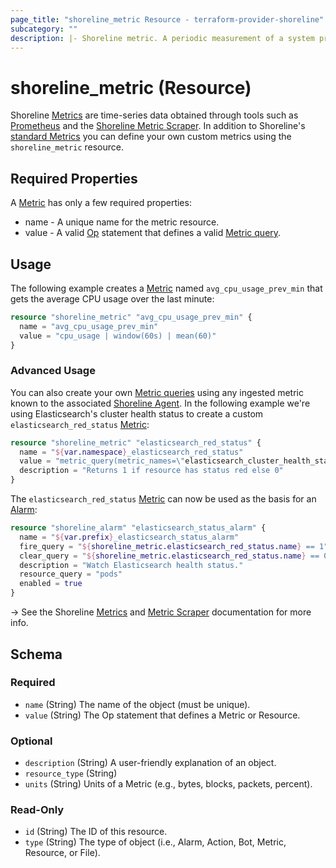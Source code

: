 ```yaml
---
page_title: "shoreline_metric Resource - terraform-provider-shoreline"
subcategory: ""
description: |- Shoreline metric. A periodic measurement of a system property.
---
```


# shoreline_metric (Resource)

Shoreline [Metrics](https://docs.shoreline.io/metrics) are time-series data obtained through tools such as [Prometheus](https://prometheus.io/)
and the [Shoreline Metric Scraper](https://docs.shoreline.io/installation/kubernetes/metric-scraper). In addition to
Shoreline's [standard Metrics](https://docs.shoreline.io/metrics/standard) you can define your own custom metrics using the `shoreline_metric`
resource.

## Required Properties

A [Metric](https://docs.shoreline.io/metrics) has only a few required properties:

- name - A unique name for the metric resource.
- value - A valid [Op](https://docs.shoreline.io/op) statement that defines a valid [Metric query](https://docs.shoreline.io/t/metric#creating-new-metrics).

## Usage

The following example creates a [Metric](https://docs.shoreline.io/metrics) named `avg_cpu_usage_prev_min` that gets the average CPU usage over
the last minute:

```tf
resource "shoreline_metric" "avg_cpu_usage_prev_min" {
  name = "avg_cpu_usage_prev_min"
  value = "cpu_usage | window(60s) | mean(60)"
}
```

### Advanced Usage

You can also create your own [Metric queries](https://docs.shoreline.io/metrics#metric-queries) using any ingested metric known to the
associated [Shoreline Agent](https://docs.shoreline.io/platform/agents). In the following example we're using Elasticsearch's cluster health status to
create a custom `elasticsearch_red_status` [Metric](https://docs.shoreline.io/metrics):

```tf
resource "shoreline_metric" "elasticsearch_red_status" {
  name = "${var.namespace}_elasticsearch_red_status"
  value = "metric_query(metric_names=\"elasticsearch_cluster_health_status\") | color=\"red\""
  description = "Returns 1 if resource has status red else 0"
}
```

The `elasticsearch_red_status` [Metric](https://docs.shoreline.io/metrics) can now be used as the basis for an [Alarm](https://docs.shoreline.io/alarms):

```tf
resource "shoreline_alarm" "elasticsearch_status_alarm" {
  name = "${var.prefix}_elasticsearch_status_alarm"
  fire_query = "${shoreline_metric.elasticsearch_red_status.name} == 1"
  clear_query = "${shoreline_metric.elasticsearch_red_status.name} == 0"
  description = "Watch Elasticsearch health status."
  resource_query = "pods"
  enabled = true
}
```

-> See the Shoreline [Metrics](https://docs.shoreline.io/metrics) and [Metric Scraper](https://docs.shoreline.io/installation/kubernetes/metric-scraper) documentation
for more info.

<!-- schema generated by tfplugindocs -->
## Schema

### Required

- `name` (String) The name of the object (must be unique).
- `value` (String) The Op statement that defines a Metric or Resource.

### Optional

- `description` (String) A user-friendly explanation of an object.
- `resource_type` (String)
- `units` (String) Units of a Metric (e.g., bytes, blocks, packets, percent).

### Read-Only

- `id` (String) The ID of this resource.
- `type` (String) The type of object (i.e., Alarm, Action, Bot, Metric, Resource, or File).

